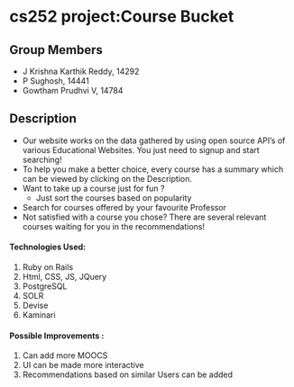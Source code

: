 # cs252 project:Course Bucket

## Group Members
* J Krishna Karthik Reddy, 14292
* P Sughosh, 14441
* Gowtham Prudhvi V, 14784

## Description
* Our website works on the data gathered by using open source API’s of various Educational Websites. You just need to signup and start searching!
* To help you make a better choice, every course has a summary which can be viewed by clicking on the Description.
* Want to take up a course just for fun ?
  * Just sort the courses based on popularity
* Search for courses offered by your favourite Professor
* Not satisfied with a course you chose?
There are  several relevant courses waiting for you in the recommendations!

#### Technologies Used:
1. Ruby on Rails
1. Html, CSS, JS, JQuery
1. PostgreSQL
1. SOLR
1. Devise
1. Kaminari

#### Possible Improvements :
1. Can add more MOOCS
1. UI can be made more interactive
1. Recommendations based on similar Users can be added

